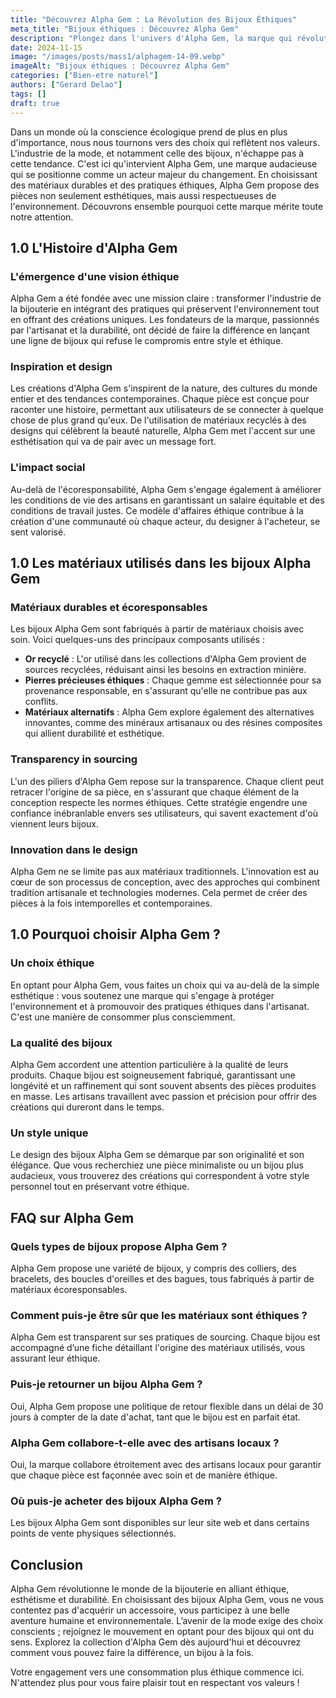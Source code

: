 ```yaml
---
title: "Découvrez Alpha Gem : La Révolution des Bijoux Éthiques"
meta_title: "Bijoux éthiques : Découvrez Alpha Gem"
description: "Plongez dans l'univers d'Alpha Gem, la marque qui révolutionne le secteur des bijoux éthiques avec des pratiques durables."
date: 2024-11-15
image: "/images/posts/mass1/alphagem-14-09.webp"
imageAlt: "Bijoux éthiques : Découvrez Alpha Gem"
categories: ["Bien-etre naturel"]
authors: ["Gerard Delao"]
tags: []
draft: true
---
```


Dans un monde où la conscience écologique prend de plus en plus d'importance, nous nous tournons vers des choix qui reflètent nos valeurs. L'industrie de la mode, et notamment celle des bijoux, n'échappe pas à cette tendance. C'est ici qu'intervient Alpha Gem, une marque audacieuse qui se positionne comme un acteur majeur du changement. En choisissant des matériaux durables et des pratiques éthiques, Alpha Gem propose des pièces non seulement esthétiques, mais aussi respectueuses de l'environnement. Découvrons ensemble pourquoi cette marque mérite toute notre attention.

## 1.0 L'Histoire d'Alpha Gem

### L'émergence d'une vision éthique
Alpha Gem a été fondée avec une mission claire : transformer l'industrie de la bijouterie en intégrant des pratiques qui préservent l'environnement tout en offrant des créations uniques. Les fondateurs de la marque, passionnés par l'artisanat et la durabilité, ont décidé de faire la différence en lançant une ligne de bijoux qui refuse le compromis entre style et éthique.

### Inspiration et design
Les créations d'Alpha Gem s'inspirent de la nature, des cultures du monde entier et des tendances contemporaines. Chaque pièce est conçue pour raconter une histoire, permettant aux utilisateurs de se connecter à quelque chose de plus grand qu'eux. De l'utilisation de matériaux recyclés à des designs qui célèbrent la beauté naturelle, Alpha Gem met l'accent sur une esthétisation qui va de pair avec un message fort.

### L'impact social
Au-delà de l'écoresponsabilité, Alpha Gem s'engage également à améliorer les conditions de vie des artisans en garantissant un salaire équitable et des conditions de travail justes. Ce modèle d'affaires éthique contribue à la création d'une communauté où chaque acteur, du designer à l'acheteur, se sent valorisé.

## 1.0 Les matériaux utilisés dans les bijoux Alpha Gem

### Matériaux durables et écoresponsables
Les bijoux Alpha Gem sont fabriqués à partir de matériaux choisis avec soin. Voici quelques-uns des principaux composants utilisés :

- **Or recyclé** : L'or utilisé dans les collections d'Alpha Gem provient de sources recyclées, réduisant ainsi les besoins en extraction minière.
- **Pierres précieuses éthiques** : Chaque gemme est sélectionnée pour sa provenance responsable, en s'assurant qu'elle ne contribue pas aux conflits.
- **Matériaux alternatifs** : Alpha Gem explore également des alternatives innovantes, comme des minéraux artisanaux ou des résines composites qui allient durabilité et esthétique.

### Transparency in sourcing
L'un des piliers d'Alpha Gem repose sur la transparence. Chaque client peut retracer l'origine de sa pièce, en s'assurant que chaque élément de la conception respecte les normes éthiques. Cette stratégie engendre une confiance inébranlable envers ses utilisateurs, qui savent exactement d'où viennent leurs bijoux.

### Innovation dans le design
Alpha Gem ne se limite pas aux matériaux traditionnels. L'innovation est au cœur de son processus de conception, avec des approches qui combinent tradition artisanale et technologies modernes. Cela permet de créer des pièces à la fois intemporelles et contemporaines.

## 1.0 Pourquoi choisir Alpha Gem ?

### Un choix éthique
En optant pour Alpha Gem, vous faites un choix qui va au-delà de la simple esthétique : vous soutenez une marque qui s'engage à protéger l'environnement et à promouvoir des pratiques éthiques dans l'artisanat. C'est une manière de consommer plus consciemment.

### La qualité des bijoux
Alpha Gem accordent une attention particulière à la qualité de leurs produits. Chaque bijou est soigneusement fabriqué, garantissant une longévité et un raffinement qui sont souvent absents des pièces produites en masse. Les artisans travaillent avec passion et précision pour offrir des créations qui dureront dans le temps.

### Un style unique
Le design des bijoux Alpha Gem se démarque par son originalité et son élégance. Que vous recherchiez une pièce minimaliste ou un bijou plus audacieux, vous trouverez des créations qui correspondent à votre style personnel tout en préservant votre éthique.

## FAQ sur Alpha Gem

### Quels types de bijoux propose Alpha Gem ?
Alpha Gem propose une variété de bijoux, y compris des colliers, des bracelets, des boucles d'oreilles et des bagues, tous fabriqués à partir de matériaux écoresponsables.

### Comment puis-je être sûr que les matériaux sont éthiques ?
Alpha Gem est transparent sur ses pratiques de sourcing. Chaque bijou est accompagné d’une fiche détaillant l'origine des matériaux utilisés, vous assurant leur éthique.

### Puis-je retourner un bijou Alpha Gem ?
Oui, Alpha Gem propose une politique de retour flexible dans un délai de 30 jours à compter de la date d'achat, tant que le bijou est en parfait état.

### Alpha Gem collabore-t-elle avec des artisans locaux ?
Oui, la marque collabore étroitement avec des artisans locaux pour garantir que chaque pièce est façonnée avec soin et de manière éthique.

### Où puis-je acheter des bijoux Alpha Gem ?
Les bijoux Alpha Gem sont disponibles sur leur site web et dans certains points de vente physiques sélectionnés.

## Conclusion

Alpha Gem révolutionne le monde de la bijouterie en alliant éthique, esthétisme et durabilité. En choisissant des bijoux Alpha Gem, vous ne vous contentez pas d'acquérir un accessoire, vous participez à une belle aventure humaine et environnementale. L’avenir de la mode exige des choix conscients ; rejoignez le mouvement en optant pour des bijoux qui ont du sens. Explorez la collection d'Alpha Gem dès aujourd'hui et découvrez comment vous pouvez faire la différence, un bijou à la fois. 

Votre engagement vers une consommation plus éthique commence ici. N'attendez plus pour vous faire plaisir tout en respectant vos valeurs !

